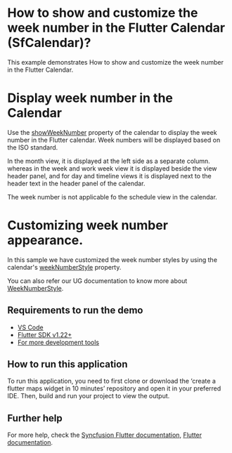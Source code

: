 # How to show and customize the week number in the Flutter Calendar (SfCalendar)?

This example demonstrates How to show and customize the week number in the Flutter Calendar.

# Display week number in the Calendar
Use the [showWeekNumber](https://pub.dev/documentation/syncfusion_flutter_calendar/latest/calendar/SfCalendar/showWeekNumber.html) property of the calendar to display the week number in the Flutter calendar. Week numbers will be displayed based on the ISO standard. 

In the month view, it is displayed at the left side as a separate column. whereas in the week and work week view it is displayed beside the view header panel, and for day and timeline views it is displayed next to the header text in the header panel of the calendar. 

The week number is not applicable fo the schedule view in the calendar.

# Customizing week number appearance.
In this sample we have customized the week number styles by using the calendar's [weekNumberStyle](https://pub.dev/documentation/syncfusion_flutter_calendar/latest/calendar/WeekNumberStyle-class.html) property.



You can also refer our UG documentation to know more about [WeekNumberStyle](https://help.syncfusion.com/flutter/calendar/getting-started#week-number-appearance).

## Requirements to run the demo
* [VS Code](https://code.visualstudio.com/download)
* [Flutter SDK v1.22+](https://flutter.dev/docs/development/tools/sdk/overview)
* [For more development tools](https://flutter.dev/docs/development/tools/devtools/overview)

## How to run this application
To run this application, you need to first clone or download the ‘create a flutter maps widget in 10 minutes’ repository and open it in your preferred IDE. Then, build and run your project to view the output.

## Further help
For more help, check the [Syncfusion Flutter documentation](https://help.syncfusion.com/flutter/introduction/overview),
 [Flutter documentation](https://flutter.dev/docs/get-started/install).